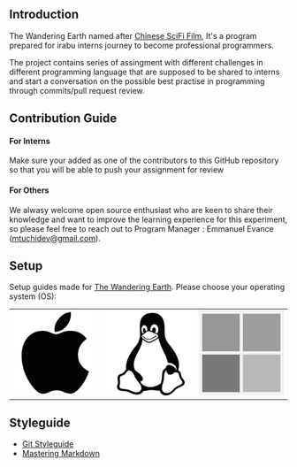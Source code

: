 ## Introduction

The Wandering Earth named after [Chinese SciFi Film](https://en.wikipedia.org/wiki/The_Wandering_Earth), It's a program prepared for irabu interns journey to become professional programmers.

The project contains series of assingment with different challenges in different programming language that are supposed to be shared to interns and start a conversation on the possible best practise in programming through commits/pull request review.

## Contribution Guide
#### For Interns
Make sure your added as one of the contributors to this GitHub repository so that you will be able to push your assignment for review

#### For Others
We alwasy welcome open source enthusiast who are keen to share their knowledge and want to improve the learning experience for this experiment, so please feel free to reach out to 
Program Manager : Emmanuel Evance (mtuchidev@gmail.com).

## Setup

Setup guides made for [The Wandering Earth](https://github.com/irabu-dev/the-wandering-earth). Please choose your operating system (OS):

<table>
  <tr>
    <td>
      <a href="macos.md">
        <img src="images/apple.png" alt="macOS" />
      </a>
    </td>
    <td>
      <a href="ubuntu.md">
        <img src="images/linux.png" alt="Ubuntu" />
      </a>
    </td>
    <td>
      <a href="windows.md">
        <img src="images/windows.png" alt="Windows">
      </a>
    </td>
  </tr>
</table>

## Styleguide 

- [Git Styleguide ](git.md)
- [Mastering Markdown](https://guides.github.com/features/mastering-markdown/)
